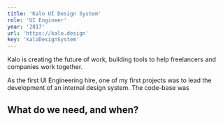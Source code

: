 ```yaml
---
title: 'Kalo UI Design System'
role: 'UI Engineer'
year: '2017'
url: 'https://kalo.design'
key: 'kaloDesignSystem'
---
```


Kalo is creating the future of work, building tools to help freelancers and companies work together.

As the first UI Engineering hire, one of my first projects was to lead the development of an internal design system. The code-base was 

## What do we need, and when?

